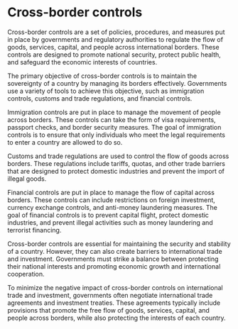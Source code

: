 # Cross-border controls 

Cross-border controls are a set of policies, procedures, and measures put in place by governments and regulatory authorities to regulate the flow of goods, services, capital, and people across international borders. These controls are designed to promote national security, protect public health, and safeguard the economic interests of countries.

The primary objective of cross-border controls is to maintain the sovereignty of a country by managing its borders effectively. Governments use a variety of tools to achieve this objective, such as immigration controls, customs and trade regulations, and financial controls.

Immigration controls are put in place to manage the movement of people across borders. These controls can take the form of visa requirements, passport checks, and border security measures. The goal of immigration controls is to ensure that only individuals who meet the legal requirements to enter a country are allowed to do so.

Customs and trade regulations are used to control the flow of goods across borders. These regulations include tariffs, quotas, and other trade barriers that are designed to protect domestic industries and prevent the import of illegal goods.

Financial controls are put in place to manage the flow of capital across borders. These controls can include restrictions on foreign investment, currency exchange controls, and anti-money laundering measures. The goal of financial controls is to prevent capital flight, protect domestic industries, and prevent illegal activities such as money laundering and terrorist financing.

Cross-border controls are essential for maintaining the security and stability of a country. However, they can also create barriers to international trade and investment. Governments must strike a balance between protecting their national interests and promoting economic growth and international cooperation.

To minimize the negative impact of cross-border controls on international trade and investment, governments often negotiate international trade agreements and investment treaties. These agreements typically include provisions that promote the free flow of goods, services, capital, and people across borders, while also protecting the interests of each country.
